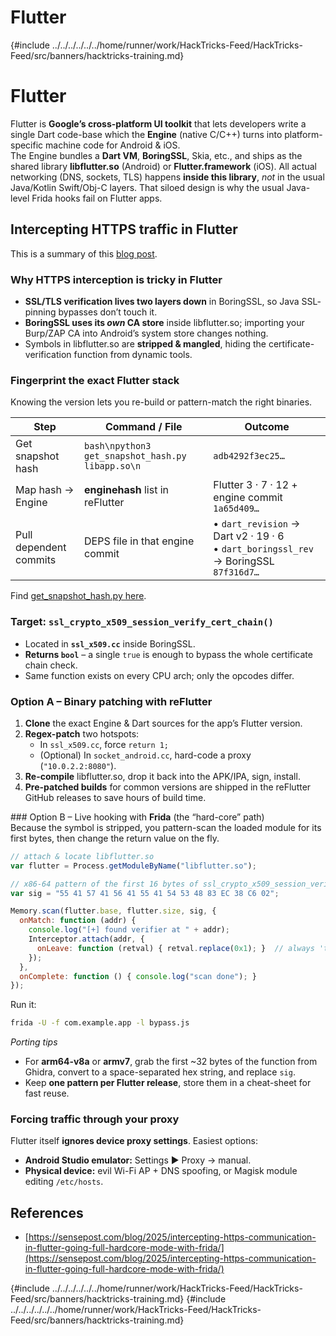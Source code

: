 # Flutter

{#include ../../../../../../home/runner/work/HackTricks-Feed/HackTricks-Feed/src/banners/hacktricks-training.md}

# Flutter
Flutter is **Google’s cross-platform UI toolkit** that lets developers write a single Dart code-base which the **Engine** (native C/C++) turns into platform-specific machine code for Android & iOS.  
The Engine bundles a **Dart VM**, **BoringSSL**, Skia, etc., and ships as the shared library **libflutter.so** (Android) or **Flutter.framework** (iOS). All actual networking (DNS, sockets, TLS) happens **inside this library**, *not* in the usual Java/Kotlin Swift/Obj-C layers. That siloed design is why the usual Java-level Frida hooks fail on Flutter apps.

## Intercepting HTTPS traffic in Flutter

This is a summary of this [blog post](https://sensepost.com/blog/2025/intercepting-https-communication-in-flutter-going-full-hardcore-mode-with-frida/).

### Why HTTPS interception is tricky in Flutter  
* **SSL/TLS verification lives two layers down** in BoringSSL, so Java SSL‐pinning bypasses don’t touch it.  
* **BoringSSL uses its *own* CA store** inside libflutter.so; importing your Burp/ZAP CA into Android’s system store changes nothing.  
* Symbols in libflutter.so are **stripped & mangled**, hiding the certificate-verification function from dynamic tools.

### Fingerprint the exact Flutter stack  
Knowing the version lets you re-build or pattern-match the right binaries.

Step | Command / File | Outcome
----|----|----
Get snapshot hash | ```bash\npython3 get_snapshot_hash.py libapp.so\n``` | `adb4292f3ec25…`
Map hash → Engine | **enginehash** list in reFlutter | Flutter 3 · 7 · 12 + engine commit `1a65d409…`
Pull dependent commits | DEPS file in that engine commit | • `dart_revision` → Dart v2 · 19 · 6<br>• `dart_boringssl_rev` → BoringSSL `87f316d7…`

Find [get_snapshot_hash.py here](https://github.com/Impact-I/reFlutter/blob/main/scripts/get_snapshot_hash.py).

### Target: `ssl_crypto_x509_session_verify_cert_chain()`  
* Located in **`ssl_x509.cc`** inside BoringSSL.  
* **Returns `bool`** – a single `true` is enough to bypass the whole certificate chain check.  
* Same function exists on every CPU arch; only the opcodes differ.

### Option A – Binary patching with **reFlutter**  
1. **Clone** the exact Engine & Dart sources for the app’s Flutter version.
2. **Regex-patch** two hotspots:
   * In `ssl_x509.cc`, force `return 1;`  
   * (Optional) In `socket_android.cc`, hard-code a proxy (`"10.0.2.2:8080"`).
3. **Re-compile** libflutter.so, drop it back into the APK/IPA, sign, install.
4. **Pre-patched builds** for common versions are shipped in the reFlutter GitHub releases to save hours of build time.

### Option B – Live hooking with **Frida** (the “hard-core” path)  
Because the symbol is stripped, you pattern-scan the loaded module for its first bytes, then change the return value on the fly.

```javascript
// attach & locate libflutter.so
var flutter = Process.getModuleByName("libflutter.so");

// x86-64 pattern of the first 16 bytes of ssl_crypto_x509_session_verify_cert_chain
var sig = "55 41 57 41 56 41 55 41 54 53 48 83 EC 38 C6 02";

Memory.scan(flutter.base, flutter.size, sig, {
  onMatch: function (addr) {
    console.log("[+] found verifier at " + addr);
    Interceptor.attach(addr, {
      onLeave: function (retval) { retval.replace(0x1); }  // always 'true'
    });
  },
  onComplete: function () { console.log("scan done"); }
});
```

Run it:

```bash
frida -U -f com.example.app -l bypass.js
```

*Porting tips*  
* For **arm64-v8a** or **armv7**, grab the first ~32 bytes of the function from Ghidra, convert to a space-separated hex string, and replace `sig`.  
* Keep **one pattern per Flutter release**, store them in a cheat-sheet for fast reuse.

### Forcing traffic through your proxy  
Flutter itself **ignores device proxy settings**. Easiest options:  
* **Android Studio emulator:** Settings ▶ Proxy → manual.  
* **Physical device:** evil Wi-Fi AP + DNS spoofing, or Magisk module editing `/etc/hosts`.


## References
- [https://sensepost.com/blog/2025/intercepting-https-communication-in-flutter-going-full-hardcore-mode-with-frida/](https://sensepost.com/blog/2025/intercepting-https-communication-in-flutter-going-full-hardcore-mode-with-frida/)


{#include ../../../../../../home/runner/work/HackTricks-Feed/HackTricks-Feed/src/banners/hacktricks-training.md}
{#include ../../../../../../home/runner/work/HackTricks-Feed/HackTricks-Feed/src/banners/hacktricks-training.md}
